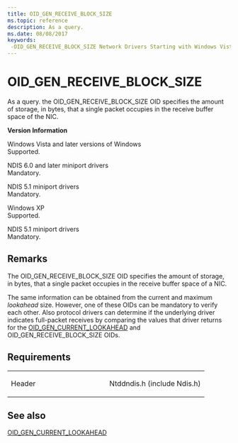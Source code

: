 ```yaml
---
title: OID_GEN_RECEIVE_BLOCK_SIZE
ms.topic: reference
description: As a query.
ms.date: 08/08/2017
keywords: 
 -OID_GEN_RECEIVE_BLOCK_SIZE Network Drivers Starting with Windows Vista
---
```


# OID\_GEN\_RECEIVE\_BLOCK\_SIZE


As a query. the OID\_GEN\_RECEIVE\_BLOCK\_SIZE OID specifies the amount of storage, in bytes, that a single packet occupies in the receive buffer space of the NIC.

**Version Information**

<a href="" id="windows-vista-and-later-versions-of-windows"></a>Windows Vista and later versions of Windows  
Supported.

<a href="" id="ndis-6-0-and-later-miniport-drivers"></a>NDIS 6.0 and later miniport drivers  
Mandatory.

<a href="" id="ndis-5-1-miniport-drivers"></a>NDIS 5.1 miniport drivers  
Mandatory.

<a href="" id="windows-xp"></a>Windows XP  
Supported.

<a href="" id="ndis-5-1-miniport-drivers"></a>NDIS 5.1 miniport drivers  
Mandatory.

## Remarks

The OID\_GEN\_RECEIVE\_BLOCK\_SIZE OID specifies the amount of storage, in bytes, that a single packet occupies in the receive buffer space of a NIC.

The same information can be obtained from the current and maximum *lookahead* size. However, one of these OIDs can be mandatory to verify each other. Also protocol drivers can determine if the underlying driver indicates full-packet receives by comparing the values that driver returns for the [OID\_GEN\_CURRENT\_LOOKAHEAD](oid-gen-current-lookahead.md) and OID\_GEN\_RECEIVE\_BLOCK\_SIZE OIDs.

## Requirements

<table>
<colgroup>
<col width="50%" />
<col width="50%" />
</colgroup>
<tbody>
<tr class="odd">
<td><p>Header</p></td>
<td>Ntddndis.h (include Ndis.h)</td>
</tr>
</tbody>
</table>

## See also


[OID\_GEN\_CURRENT\_LOOKAHEAD](oid-gen-current-lookahead.md)

 

 




